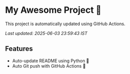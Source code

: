 # My Awesome Project 🚀

This project is automatically updated using GitHub Actions.

_Last updated: 2025-06-03 23:59:43 IST_

## Features
- Auto-update README using Python 🐍
- Auto Git push with GitHub Actions 🤖
